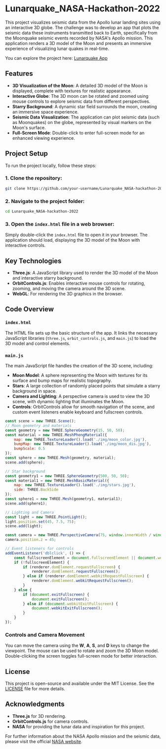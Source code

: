 # Lunarquake_NASA-Hackathon-2022

This project visualizes seismic data from the Apollo lunar landing sites using an interactive 3D globe. The challenge was to develop an app that plots the seismic data these instruments transmitted back to Earth, specifically from the Moonquake seismic events recorded by NASA's Apollo mission. This application renders a 3D model of the Moon and presents an immersive experience of visualizing lunar quakes in real-time.

You can explore the project here: [Lunarquake App](http://moonquake.unaux.com/)

## Features

- **3D Visualization of the Moon**: A detailed 3D model of the Moon is displayed, complete with textures for realistic appearance.
- **Interactive Globe**: The 3D moon can be rotated and zoomed using mouse controls to explore seismic data from different perspectives.
- **Starry Background**: A dynamic star field surrounds the moon, creating an immersive space experience.
- **Seismic Data Visualization**: The application can plot seismic data (such as Moonquakes) on the globe, represented by visual markers on the Moon's surface.
- **Full-Screen Mode**: Double-click to enter full-screen mode for an enhanced viewing experience.

## Project Setup

To run the project locally, follow these steps:

### 1. Clone the repository:

```bash
git clone https://github.com/your-username/Lunarquake_NASA-hackathon-2022.git
```

### 2. Navigate to the project folder:

```bash
cd Lunarquake_NASA-hackathon-2022
```

### 3. Open the `index.html` file in a web browser:

Simply double-click the `index.html` file to open it in your browser. The application should load, displaying the 3D model of the Moon with interactive controls.

## Key Technologies

- **Three.js**: A JavaScript library used to render the 3D model of the Moon and interactive starry background.
- **OrbitControls.js**: Enables interactive mouse controls for rotating, zooming, and moving the camera around the 3D scene.
- **WebGL**: For rendering the 3D graphics in the browser.

## Code Overview

### `index.html`

The HTML file sets up the basic structure of the app. It links the necessary JavaScript libraries (`three.js`, `orbit_controls.js`, and `main.js`) to load the 3D model and control elements.

### `main.js`

The main JavaScript file handles the creation of the 3D scene, including:

- **Moon Model**: A sphere representing the Moon with textures for its surface and bump maps for realistic topography.
- **Stars**: A large collection of randomly placed points that simulate a starry background in space.
- **Camera and Lighting**: A perspective camera is used to view the 3D scene, with dynamic lighting that illuminates the Moon.
- **Controls**: OrbitControls allow for smooth navigation of the scene, and custom event listeners enable keyboard and fullscreen controls.
  
```javascript
const scene = new THREE.Scene();
// Moon geometry and materials
const geometry = new THREE.SphereGeometry(15, 50, 50);
const material = new THREE.MeshPhongMaterial({ 
    map: new THREE.TextureLoader().load('./img/moon_color.jpg'),
    bumpMap: new THREE.TextureLoader().load('./img/moon_dis.jpg'),
    bumpScale: 0.5
});
const sphere = new THREE.Mesh(geometry, material);
scene.add(sphere);

// Star background
const geometry1 = new THREE.SphereGeometry(500, 50, 50);
const material1 = new THREE.MeshBasicMaterial({
    map: new THREE.TextureLoader().load('./img/stars.jpg'),
    side: THREE.BackSide
});
const sphere1 = new THREE.Mesh(geometry1, material1);
scene.add(sphere1);

// Lighting and Camera
const light = new THREE.PointLight();
light.position.set(45, 7.5, 75);
scene.add(light);

const camera = new THREE.PerspectiveCamera(75, window.innerWidth / window.innerHeight, 0.1, 1000);
camera.position.z = 45;

// Event listeners for controls
addEventListener('dblclick', () => {
    const fullscreenElement = document.fullscreenElement || document.webkitFullscreenElement;
    if (!fullscreenElement) {
        if (renderer.domElement.requestFullscreen) {
            renderer.domElement.requestFullscreen();
        } else if (renderer.domElement.webkitRequestFullscreen) {
            renderer.domElement.webkitRequestFullscreen();
        }
    } else {
        if (document.exitFullscreen) {
            document.exitFullscreen();
        } else if (document.webkitExitFullscreen) {
            document.webkitExitFullscreen();
        }
    }
});
```

### Controls and Camera Movement

You can move the camera using the **W**, **A**, **S**, and **D** keys to change the viewpoint. The mouse can be used to rotate and zoom the 3D Moon model. Double-clicking the screen toggles full-screen mode for better interaction.

## License

This project is open-source and available under the MIT License. See the [LICENSE](LICENSE) file for more details.

## Acknowledgments

- **Three.js** for 3D rendering.
- **OrbitControls.js** for camera controls.
- **NASA** for providing the lunar data and inspiration for this project.

For further information about the NASA Apollo mission and the seismic data, please visit the official [NASA website](https://www.nasa.gov/).
```
